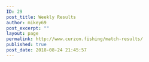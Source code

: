 ```yaml
---
ID: 29
post_title: Weekly Results
author: mikey69
post_excerpt: ""
layout: page
permalink: http://www.curzon.fishing/match-results/
published: true
post_date: 2018-08-24 21:45:57
---
```

<!-- wp:columns -->
<div class="wp-block-columns has-2-columns"><!-- wp:column -->
<div class="wp-block-column"><!-- wp:image {"id":564} -->
<figure class="wp-block-image"><img src="http://www.curzon.fishing/wp-content/uploads/2019/04/Capture.jpg" alt="" class="wp-image-564"/></figure>
<!-- /wp:image -->

<!-- wp:image {"id":576} -->
<figure class="wp-block-image"><img src="http://www.curzon.fishing/wp-content/uploads/2019/05/050519.jpg" alt="" class="wp-image-576"/></figure>
<!-- /wp:image -->

<!-- wp:image {"id":580} -->
<figure class="wp-block-image"><img src="http://www.curzon.fishing/wp-content/uploads/2019/05/1905193.gif" alt="" class="wp-image-580"/></figure>
<!-- /wp:image --></div>
<!-- /wp:column -->

<!-- wp:column -->
<div class="wp-block-column"><!-- wp:image {"id":577} -->
<figure class="wp-block-image"><img src="http://www.curzon.fishing/wp-content/uploads/2019/05/280419-1.jpg" alt="" class="wp-image-577"/></figure>
<!-- /wp:image -->

<!-- wp:image {"id":578} -->
<figure class="wp-block-image"><img src="http://www.curzon.fishing/wp-content/uploads/2019/05/120519.jpg" alt="" class="wp-image-578"/></figure>
<!-- /wp:image -->

<!-- wp:image {"id":538} -->
<figure class="wp-block-image"><img src="http://www.curzon.fishing/wp-content/uploads/2019/01/june2.jpg" alt="" class="wp-image-538"/></figure>
<!-- /wp:image --></div>
<!-- /wp:column --></div>
<!-- /wp:columns -->